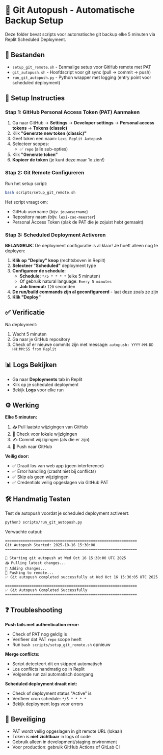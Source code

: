 # 🔄 Git Autopush - Automatische Backup Setup

Deze folder bevat scripts voor automatische git backup elke 5 minuten via Replit Scheduled Deployment.

## 📁 Bestanden

- `setup_git_remote.sh` - Eenmalige setup voor GitHub remote met PAT
- `git_autopush.sh` - Hoofdscript voor git sync (pull → commit → push)
- `run_git_autopush.py` - Python wrapper met logging (entry point voor scheduled deployment)

## 🚀 Setup Instructies

### Stap 1: GitHub Personal Access Token (PAT) Aanmaken

1. Ga naar GitHub → **Settings** → **Developer settings** → **Personal access tokens** → **Tokens (classic)**
2. Klik **"Generate new token (classic)"**
3. Geef token een naam: `Lexi Replit Autopush`
4. Selecteer scopes:
   - ✅ `repo` (alle sub-opties)
5. Klik **"Generate token"**
6. **Kopieer de token** (je kunt deze maar 1x zien!)

### Stap 2: Git Remote Configureren

Run het setup script:

```bash
bash scripts/setup_git_remote.sh
```

Het script vraagt om:
- GitHub username (bijv. `jouwusername`)
- Repository naam (bijv. `lexi-cao-meester`)
- Personal Access Token (plak de PAT die je zojuist hebt gemaakt)

### Stap 3: Scheduled Deployment Activeren

**BELANGRIJK:** De deployment configuratie is al klaar! Je hoeft alleen nog te deployen:

1. **Klik op "Deploy" knop** (rechtsboven in Replit)
2. **Selecteer "Scheduled"** deployment type
3. **Configureer de schedule:**
   - **Schedule:** `*/5 * * * *` (elke 5 minuten)
   - Of gebruik natural language: `Every 5 minutes`
   - **Job timeout:** `120` seconden
4. **De run/build commands zijn al geconfigureerd** - laat deze zoals ze zijn
5. **Klik "Deploy"**

## ✅ Verificatie

Na deployment:

1. Wacht 5 minuten
2. Ga naar je GitHub repository
3. Check of er nieuwe commits zijn met message: `autopush: YYYY-MM-DD HH:MM:SS from Replit`

## 📊 Logs Bekijken

- Ga naar **Deployments** tab in Replit
- Klik op je scheduled deployment
- Bekijk **Logs** voor elke run

## ⚙️ Werking

**Elke 5 minuten:**
1. 📥 Pull laatste wijzigingen van GitHub
2. 📝 Check voor lokale wijzigingen
3. ✍️ Commit wijzigingen (als die er zijn)
4. 🚀 Push naar GitHub

**Veilig door:**
- ✅ Draait los van web app (geen interference)
- ✅ Error handling (crasht niet bij conflicts)
- ✅ Skip als geen wijzigingen
- ✅ Credentials veilig opgeslagen via GitHub PAT

## 🛠️ Handmatig Testen

Test de autopush voordat je scheduled deployment activeert:

```bash
python3 scripts/run_git_autopush.py
```

Verwachte output:
```
============================================================
Git Autopush Started: 2025-10-16 15:30:00
============================================================

🔄 Starting git autopush at Wed Oct 16 15:30:00 UTC 2025
📥 Pulling latest changes...
📝 Adding changes...
🚀 Pushing to remote...
✅ Git autopush completed successfully at Wed Oct 16 15:30:05 UTC 2025

============================================================
✅ Git Autopush Completed Successfully
============================================================
```

## ❓ Troubleshooting

**Push fails met authentication error:**
- Check of PAT nog geldig is
- Verifieer dat PAT `repo` scope heeft
- Run `bash scripts/setup_git_remote.sh` opnieuw

**Merge conflicts:**
- Script detecteert dit en skipped automatisch
- Los conflicts handmatig op in Replit
- Volgende run zal automatisch doorgang

**Scheduled deployment draait niet:**
- Check of deployment status "Active" is
- Verifieer cron schedule: `*/5 * * * *`
- Bekijk deployment logs voor errors

## 🔐 Beveiliging

- PAT wordt veilig opgeslagen in git remote URL (lokaal)
- Token is **niet zichtbaar** in logs of code
- Gebruik alleen in development/staging environment
- Voor production: gebruik GitHub Actions of GitLab CI

